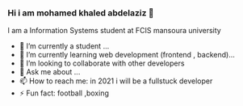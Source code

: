 ### Hi i am mohamed khaled abdelaziz 👋
I am  a Information Systems student at FCIS mansoura university


- 🔭 I’m currently a student ...
- 🌱 I’m currently learning web development (frontend , backend)...
- 👯 I’m looking to collaborate with other developers
- 💬 Ask me about ...
- 📫 How to reach me: in 2021 i will be a fullstuck developer 
- ⚡ Fun fact: football ,boxing
